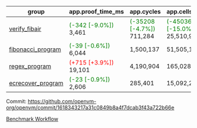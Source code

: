 | group | app.proof_time_ms | app.cycles | app.cells_used | leaf.proof_time_ms | leaf.cycles | leaf.cells_used |
| -- | -- | -- | -- | -- | -- | -- |
| [verify_fibair](https://github.com/openvm-org/openvm/blob/benchmark-results/benchmarks-pr/1205/verify_fibair-1618343217a31c0849b8a4f7dcab3f43a722b66e.md) |<span style='color: green'>(-342 [-9.0%])</span> 3,461 | <span style='color: green'>(-35208 [-4.7%])</span> 711,284 | <span style='color: green'>(-4503679 [-15.0%])</span> 25,510,945 |- | - | - |
| [fibonacci_program](https://github.com/openvm-org/openvm/blob/benchmark-results/benchmarks-pr/1205/fibonacci-1618343217a31c0849b8a4f7dcab3f43a722b66e.md) |<span style='color: green'>(-39 [-0.6%])</span> 6,044 |  1,500,137 |  51,505,102 |- | - | - |
| [regex_program](https://github.com/openvm-org/openvm/blob/benchmark-results/benchmarks-pr/1205/regex-1618343217a31c0849b8a4f7dcab3f43a722b66e.md) |<span style='color: red'>(+715 [+3.9%])</span> 19,101 |  4,190,904 |  165,028,173 |- | - | - |
| [ecrecover_program](https://github.com/openvm-org/openvm/blob/benchmark-results/benchmarks-pr/1205/ecrecover-1618343217a31c0849b8a4f7dcab3f43a722b66e.md) |<span style='color: green'>(-23 [-0.9%])</span> 2,606 |  285,401 |  15,092,297 |- | - | - |


Commit: https://github.com/openvm-org/openvm/commit/1618343217a31c0849b8a4f7dcab3f43a722b66e

[Benchmark Workflow](https://github.com/openvm-org/openvm/actions/runs/12731039808)

